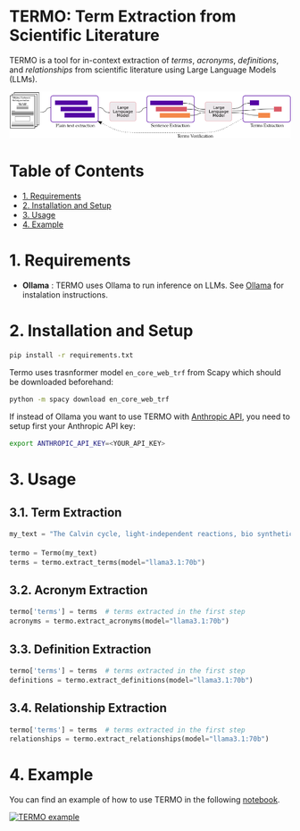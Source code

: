 # TERMO: Term Extraction from Scientific Literature

TERMO is a tool for in-context extraction of _terms_, _acronyms_, _definitions_, and _relationships_ from scientific literature using Large Language Models (LLMs).

![Pipeline](docs/vocab.png)

# Table of Contents

- [1. Requirements](#1-requirements)
- [2. Installation and Setup](#2-installation-and-setup)
- [3. Usage](#3-usage)
- [4. Example](#4-example)

# 1. Requirements

- __Ollama__ : TERMO uses Ollama to run inference on LLMs. See [Ollama](https://ollama.com/) for instalation instructions.

# 2. Installation and Setup

```bash
pip install -r requirements.txt
```

Termo uses trasnformer model ```en_core_web_trf``` from Scapy which should be downloaded beforehand:

```bash
python -m spacy download en_core_web_trf
```

If instead of Ollama you want to use TERMO with [Anthropic API](https://docs.anthropic.com/en/api/getting-started), you need to setup first your Anthropic API key:

```bash
export ANTHROPIC_API_KEY=<YOUR_API_KEY>
```

# 3. Usage

## 3.1. Term Extraction

```python
my_text = "The Calvin cycle, light-independent reactions, bio synthetic phase..."

termo = Termo(my_text)
terms = termo.extract_terms(model="llama3.1:70b")
```

## 3.2. Acronym Extraction

```python
termo['terms'] = terms  # terms extracted in the first step
acronyms = termo.extract_acronyms(model="llama3.1:70b")
```

## 3.3. Definition Extraction

```python
termo['terms'] = terms  # terms extracted in the first step
definitions = termo.extract_definitions(model="llama3.1:70b")
```

## 3.4. Relationship Extraction

```python
termo['terms'] = terms  # terms extracted in the first step
relationships = termo.extract_relationships(model="llama3.1:70b")
```

# 4. Example

You can find an example of how to use TERMO in the following [notebook](example.ipynb).

<a target="_blank" href="https://colab.research.google.com/github/schwallergroup/ontorag/blob/main/src/OntoGen/termo/example.ipynb">
  <img src="https://colab.research.google.com/assets/colab-badge.svg" alt="TERMO example"/>
</a>


